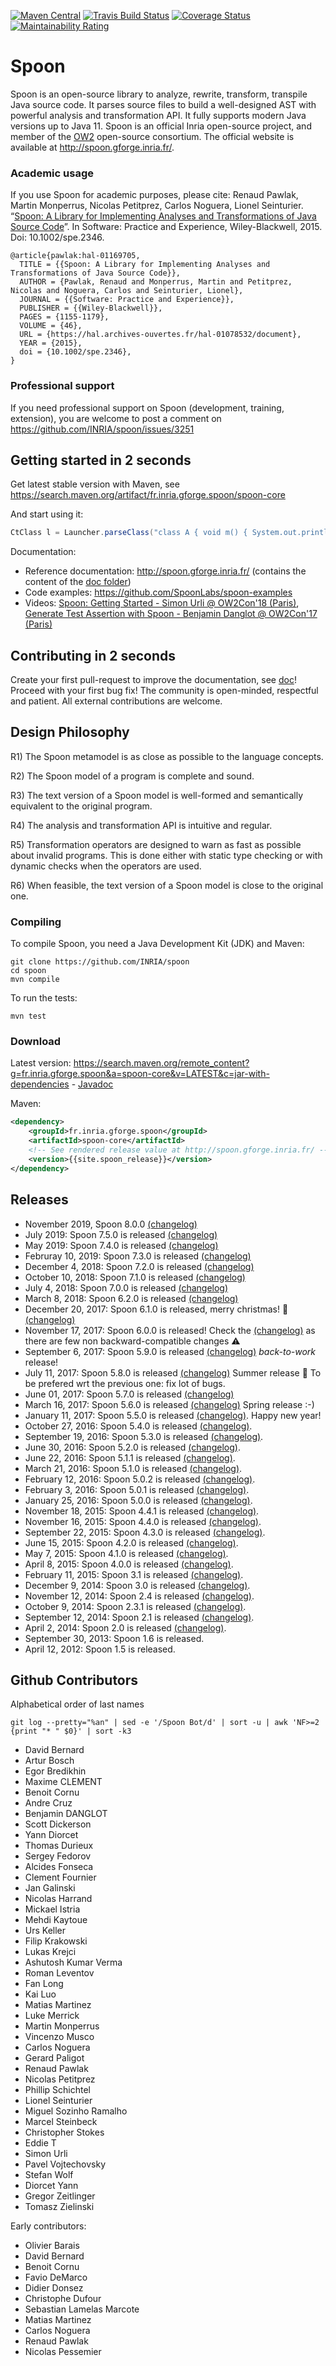 [![Maven Central](https://img.shields.io/maven-central/v/fr.inria.gforge.spoon/spoon-core.svg)](http://search.maven.org/#search%7Cga%7C1%7Cg%3A%22fr.inria.gforge.spoon%22%20AND%20a%3A%22spoon-core%22)
[![Travis Build Status](https://travis-ci.org/INRIA/spoon.svg?branch=master)](https://travis-ci.org/INRIA/spoon)
[![Coverage Status](https://coveralls.io/repos/INRIA/spoon/badge.png)](https://coveralls.io/r/INRIA/spoon)
[![Maintainability Rating](https://sonarqube.ow2.org/api/project_badges/measure?project=fr.inria.gforge.spoon%3Aspoon-core&metric=sqale_rating)](https://sonarqube.ow2.org/dashboard?id=fr.inria.gforge.spoon%3Aspoon-core)

# Spoon

Spoon is an open-source library to analyze, rewrite, transform, transpile Java source code. It parses source files to build a well-designed AST with powerful analysis and transformation API. It fully supports modern Java versions up to Java 11.
Spoon is an official Inria open-source project, and member of the [OW2](https://www.ow2.org/) open-source consortium.
The official website is available at <http://spoon.gforge.inria.fr/>.

### Academic usage

If you use Spoon for academic purposes, please cite: Renaud Pawlak, Martin Monperrus, Nicolas Petitprez, Carlos Noguera, Lionel Seinturier. “[Spoon: A Library for Implementing Analyses and Transformations of Java Source Code](https://hal.archives-ouvertes.fr/hal-01078532/document)”. In Software: Practice and Experience, Wiley-Blackwell, 2015. Doi: 10.1002/spe.2346.

```
@article{pawlak:hal-01169705,
  TITLE = {{Spoon: A Library for Implementing Analyses and Transformations of Java Source Code}},
  AUTHOR = {Pawlak, Renaud and Monperrus, Martin and Petitprez, Nicolas and Noguera, Carlos and Seinturier, Lionel},
  JOURNAL = {{Software: Practice and Experience}},
  PUBLISHER = {{Wiley-Blackwell}},
  PAGES = {1155-1179},
  VOLUME = {46},
  URL = {https://hal.archives-ouvertes.fr/hal-01078532/document},
  YEAR = {2015},
  doi = {10.1002/spe.2346},
}
```

### Professional support

If you need professional support on Spoon (development, training, extension), you are welcome to post a comment on https://github.com/INRIA/spoon/issues/3251

## Getting started in 2 seconds

Get latest stable version with Maven, see <https://search.maven.org/artifact/fr.inria.gforge.spoon/spoon-core>

And start using it:

```java
CtClass l = Launcher.parseClass("class A { void m() { System.out.println(\"yeah\");} }");
```

Documentation:

- Reference documentation: <http://spoon.gforge.inria.fr/> (contains the content of the [doc folder](https://github.com/INRIA/spoon/tree/master/doc))
- Code examples: <https://github.com/SpoonLabs/spoon-examples>
- Videos: [Spoon: Getting Started - Simon Urli @ OW2Con'18 (Paris)](https://www.youtube.com/watch?v=ZZzdVTIu-OY), [Generate Test Assertion with Spoon - Benjamin Danglot @ OW2Con'17 (Paris)](https://www.youtube.com/watch?v=JcCIbjnkfD4)


## Contributing in 2 seconds

Create your first pull-request to improve the documentation, see [doc](https://github.com/INRIA/spoon/tree/master/doc)! Proceed with your first bug fix! The community is open-minded, respectful and patient. All external contributions are welcome.

## Design Philosophy

R1) The Spoon metamodel is as close as possible to the language concepts.

R2) The Spoon model of a program is complete and sound.

R3) The text version of a Spoon model is well-formed and semantically equivalent to the original program.

R4) The analysis and transformation API is intuitive and regular.

R5) Transformation operators are designed to warn as fast as possible about invalid programs. This is done either with static type checking or with dynamic checks when the operators are used.

R6) When feasible, the text version of a Spoon model is close to the original one.

### Compiling

To compile Spoon, you need a Java Development Kit (JDK) and Maven:

```
git clone https://github.com/INRIA/spoon
cd spoon
mvn compile
```

To run the tests:
```
mvn test
```

### Download

Latest version: <https://search.maven.org/remote_content?g=fr.inria.gforge.spoon&a=spoon-core&v=LATEST&c=jar-with-dependencies> - [Javadoc](http://spoon.gforge.inria.fr/mvnsites/spoon-core/apidocs/index.html)

Maven:

```xml
<dependency>
    <groupId>fr.inria.gforge.spoon</groupId>
    <artifactId>spoon-core</artifactId>
    <!-- See rendered release value at http://spoon.gforge.inria.fr/ -->
    <version>{{site.spoon_release}}</version>
</dependency>
```

## Releases

<!-- .* Marker comment. -->
- November 2019, Spoon 8.0.0 [(changelog)](https://github.com/INRIA/spoon/releases/tag/spoon-core-8.0.0)
- July 2019: Spoon 7.5.0 is released [(changelog)](https://github.com/INRIA/spoon/pull/3057)
- May 2019: Spoon 7.4.0 is released [(changelog)](https://github.com/INRIA/spoon/releases/tag/spoon-core-7.4.0)
- Februray 10, 2019: Spoon 7.3.0 is released [(changelog)](https://github.com/INRIA/spoon/releases/tag/spoon-core-7.3.0) 
- December 4, 2018: Spoon 7.2.0 is released [(changelog)](https://github.com/INRIA/spoon/releases/tag/spoon-core-7.2.0) 
- October 10, 2018: Spoon 7.1.0 is released [(changelog)](https://github.com/INRIA/spoon/releases/tag/spoon-core-7.1.0) 
- July 4, 2018: Spoon 7.0.0 is released [(changelog)](https://github.com/INRIA/spoon/releases/tag/spoon-core-7.0.0) 
- March 8, 2018: Spoon 6.2.0 is released [(changelog)](https://github.com/INRIA/spoon/releases/tag/spoon-core-6.2.0)
- December 20, 2017: Spoon 6.1.0 is released, merry christmas! :christmas_tree: [(changelog)](https://github.com/INRIA/spoon/releases/tag/spoon-core-6.1.0)
- November 17, 2017: Spoon 6.0.0 is released! Check the [(changelog)](https://github.com/INRIA/spoon/releases/tag/spoon-core-6.0.0) as there are few non backward-compatible changes :warning:
- September 6, 2017: Spoon 5.9.0 is released [(changelog)](https://github.com/INRIA/spoon/releases/tag/spoon-core-5.9.0) *back-to-work* release!
- July 11, 2017: Spoon 5.8.0 is released  [(changelog)](https://github.com/INRIA/spoon/releases/tag/spoon-core-5.8.0) Summer release :beer: To be prefered wrt the previous one: fix lot of bugs.
- June 01, 2017: Spoon 5.7.0 is released [(changelog)](https://github.com/INRIA/spoon/releases/tag/spoon-core-5.7.0)
- March 16, 2017: Spoon 5.6.0 is released [(changelog)](https://github.com/INRIA/spoon/releases/tag/spoon-core-5.6.0) Spring release :-)
- January 11, 2017: Spoon 5.5.0 is released [(changelog)](https://github.com/INRIA/spoon/releases/tag/spoon-core-5.5.0). Happy new year!
- October 27, 2016: Spoon 5.4.0 is released [(changelog)](https://github.com/INRIA/spoon/releases/tag/spoon-core-5.4.0).
- September 19, 2016: Spoon 5.3.0 is released [(changelog)](https://github.com/INRIA/spoon/releases/tag/spoon-core-5.3.0).
- June 30, 2016: Spoon 5.2.0 is released [(changelog)](https://github.com/INRIA/spoon/releases/tag/spoon-core-5.2.0).
- June 22, 2016: Spoon 5.1.1 is released [(changelog)](https://github.com/INRIA/spoon/releases/tag/spoon-core-5.1.1).
- March 21, 2016: Spoon 5.1.0 is released [(changelog)](https://github.com/INRIA/spoon/releases/tag/spoon-core-5.1.0).
- February 12, 2016: Spoon 5.0.2 is released [(changelog)](https://github.com/INRIA/spoon/releases/tag/spoon-core-5.0.2).
- February 3, 2016: Spoon 5.0.1 is released [(changelog)](https://github.com/INRIA/spoon/releases/tag/spoon-core-5.0.1).
- January 25, 2016: Spoon 5.0.0 is released [(changelog)](https://github.com/INRIA/spoon/releases/tag/spoon-core-5.0.0).
- November 18, 2015: Spoon 4.4.1 is released [(changelog)](https://github.com/INRIA/spoon/releases/tag/spoon-core-5.5.0).
- November 16, 2015: Spoon 4.4.0 is released [(changelog)](https://github.com/INRIA/spoon/releases/tag/spoon-core-4.4.0).
- September 22, 2015: Spoon 4.3.0 is released [(changelog)](https://lists.gforge.inria.fr/pipermail/spoon-discuss/2015-September/001803.html).
- June 15, 2015: Spoon 4.2.0 is released [(changelog)](https://lists.gforge.inria.fr/pipermail/spoon-discuss/2015-June/001781.html).
- May 7, 2015: Spoon 4.1.0 is released [(changelog)](https://lists.gforge.inria.fr/pipermail/spoon-discuss/2015-May/001774.html).
- April 8, 2015: Spoon 4.0.0 is released [(changelog)](https://lists.gforge.inria.fr/pipermail/spoon-discuss/2015-April/001769.html).
- February 11, 2015: Spoon 3.1 is released [(changelog)](https://lists.gforge.inria.fr/pipermail/spoon-discuss/2015-February/001741.html).
- December 9, 2014: Spoon 3.0 is released [(changelog)](https://lists.gforge.inria.fr/pipermail/spoon-discuss/2014-December/001721.html).
- November 12, 2014: Spoon 2.4 is released [(changelog)](https://lists.gforge.inria.fr/pipermail/spoon-discuss/2014-November/001710.html).
- October 9, 2014: Spoon 2.3.1 is released [(changelog)](https://lists.gforge.inria.fr/pipermail/spoon-discuss/2014-October/001688.html).
- September 12, 2014: Spoon 2.1 is released [(changelog)](https://lists.gforge.inria.fr/pipermail/spoon-discuss/2014-September/001683.html).
- April 2, 2014: Spoon 2.0 is released [(changelog)](https://lists.gforge.inria.fr/pipermail/spoon-discuss/2014-March/001639.html).
- September 30, 2013: Spoon 1.6 is released.
- April 12, 2012: Spoon 1.5 is released.


## Github Contributors

Alphabetical order of last names

    git log --pretty="%an" | sed -e '/Spoon Bot/d' | sort -u | awk 'NF>=2 {print "* " $0}' | sort -k3

* David Bernard
* Artur Bosch
* Egor Bredikhin
* Maxime CLEMENT
* Benoit Cornu
* Andre Cruz
* Benjamin DANGLOT
* Scott Dickerson
* Yann Diorcet
* Thomas Durieux
* Sergey Fedorov
* Alcides Fonseca
* Clement Fournier
* Jan Galinski
* Nicolas Harrand
* Mickael Istria
* Mehdi Kaytoue
* Urs Keller
* Filip Krakowski
* Lukas Krejci
* Ashutosh Kumar Verma
* Roman Leventov
* Fan Long
* Kai Luo
* Matias Martinez
* Luke Merrick
* Martin Monperrus
* Vincenzo Musco
* Carlos Noguera
* Gerard Paligot
* Renaud Pawlak
* Nicolas Petitprez
* Phillip Schichtel
* Lionel Seinturier
* Miguel Sozinho Ramalho
* Marcel Steinbeck
* Christopher Stokes
* Eddie T
* Simon Urli
* Pavel Vojtechovsky
* Stefan Wolf
* Diorcet Yann
* Gregor Zeitlinger
* Tomasz Zielinski

Early contributors:

* Olivier Barais
* David Bernard
* Benoit Cornu
* Favio DeMarco
* Didier Donsez
* Christophe Dufour
* Sebastian Lamelas Marcote
* Matias Martinez
* Carlos Noguera
* Renaud Pawlak
* Nicolas Pessemier
